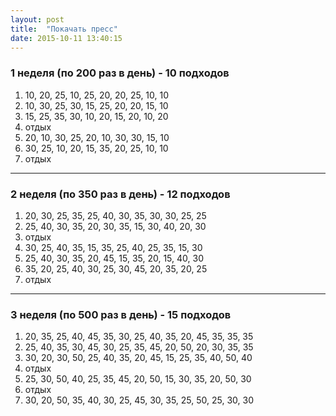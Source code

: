 ```yaml
---
layout: post
title:  "Покачать пресс"
date: 2015-10-11 13:40:15
---
```


### 1 неделя (по 200 раз в день) - 10 подходов
  

  1. 10, 20, 25, 10, 25, 20, 20, 25, 10, 10  
  2. 10, 30, 25, 30, 15, 25, 20, 20, 15, 10  
  3. 15, 25, 35, 30, 10, 20, 15, 20, 10, 20  
  4. отдых  
  5. 20, 10, 30, 25, 20, 10, 30, 30, 15, 10  
  6. 30, 25, 10, 20, 15, 35, 20, 25, 10, 10  
  7. отдых  

***

### 2 неделя (по 350 раз в день) - 12 подходов

  1. 20, 30, 25, 35, 25, 40, 30, 35, 30, 30, 25, 25 
  2. 25, 40, 30, 35, 20, 30, 35, 15, 30, 40, 20, 30  
  3. отдых
  4. 30, 25, 40, 35, 15, 35, 25, 40, 25, 35, 15, 30  
  5. 25, 40, 30, 35, 20, 45, 15, 35, 20, 15, 40, 30  
  6. 35, 20, 25, 40, 30, 25, 30, 45, 20, 35, 20, 25  
  7. отдых 

***

### 3 неделя (по 500 раз в день) - 15 подходов

  1. 20, 35, 25, 40, 45, 35, 30, 25, 40, 35, 20, 45, 35, 35, 35  
  2. 25, 40, 35, 30, 45, 30, 25, 35, 45, 20, 50, 20, 30, 35, 35  
  3. 30, 20, 30, 50, 25, 40, 35, 20, 45, 15, 25, 35, 40, 50, 40  
  4. отдых
  5. 25, 30, 50, 40, 25, 35, 45, 20, 50, 15, 30, 35, 20, 50, 30
  6. отдых
  7. 30, 20, 50, 35, 40, 30, 25, 45, 30, 35, 25, 50, 25, 30, 30
